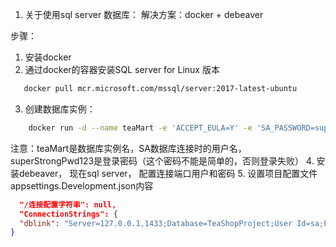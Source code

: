 1. 关于使用sql server 数据库：
解决方案：docker + debeaver

步骤：
1. 安装docker
2. 通过docker的容器安装SQL server for Linux 版本
  ```bash
     docker pull mcr.microsoft.com/mssql/server:2017-latest-ubuntu
  ```
3. 创建数据库实例：
  ```bash
      docker run -d --name teaMart -e 'ACCEPT_EULA=Y' -e 'SA_PASSWORD=superStrongPwd123' -p 1433:1433 mcr.microsoft.com/mssql/server:2017-latest-ubuntu
  ```
注意：teaMart是数据库实例名，SA数据库连接时的用户名，superStrongPwd123是登录密码（这个密码不能是简单的，否则登录失败）
4. 安装debeaver， 现在sql server， 配置连接端口用户和密码
5. 设置项目配置文件appsettings.Development.json内容
  ```json
    "/连接配置字符串": null,
    "ConnectionStrings": {
    "dblink": "Server=127.0.0.1,1433;Database=TeaShopProject;User Id=sa;Password=superStrongPwd123;TrustServerCertificate=True;"
  }
  ```